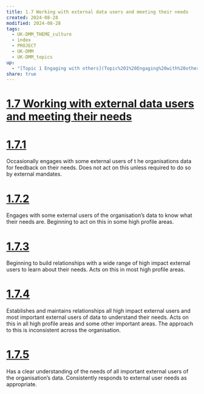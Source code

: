 ```yaml
---
title: 1.7 Working with external data users and meeting their needs
created: 2024-08-28
modified: 2024-08-28
tags:
  - UK-DMM_THEME_culture
  - index
  - PROJECT
  - UK-DMM
  - UK-DMM_topics
up:
  - "[Topic 1 Engaging with others](Topic%201%20Engaging%20with%20others.md)"
share: true
---
```

# [1.7 Working with external data users and meeting their needs](1.7%20Working%20with%20external%20data%20users%20and%20meeting%20their%20needs.md)
# [1.7.1](1.7.1.md)

Occasionally engages with some external users of t he organisations data for feedback on their needs. Does not act on this unless required to do so by external mandates.

# [1.7.2](1.7.2.md)

Engages with some external users of the organisation’s data to know what their needs are. Beginning to act on this in some high profile areas.

# [1.7.3](1.7.3.md)

Beginning to build relationships with a wide range of high impact external users to learn about their needs. Acts on this in most high profile areas.

# [1.7.4](1.7.4.md)

Establishes and maintains relationships all high impact external users and most important external users of data to understand their needs. Acts on this in all high profile areas and some other important areas. The approach to this is inconsistent across the organisation.

# [1.7.5](1.7.5.md)

Has a clear understanding of the needs of all important external users of the organisation’s data. Consistently responds to external user needs as appropriate.
